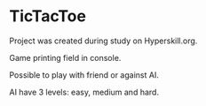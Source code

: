 # TicTacToe

Project was created during study on Hyperskill.org.

Game printing field  in console.

Possible to play with friend or against AI.

AI have 3 levels: easy, medium and hard.